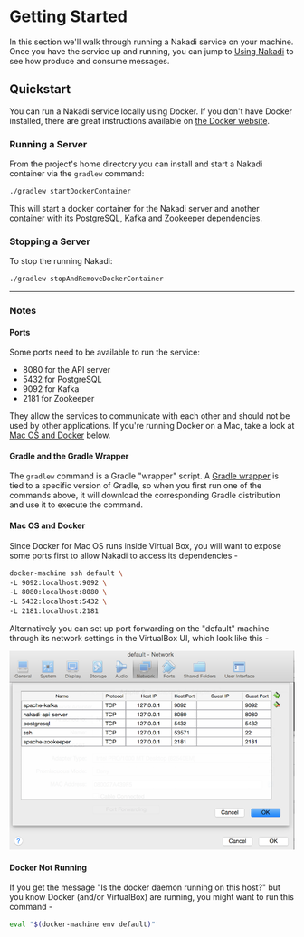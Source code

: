 # Getting Started

In this section we'll walk through running a Nakadi service on your machine. Once you have the service up and running, you can jump to [Using Nakadi]() to see how produce and consume messages.

## Quickstart

You can run a Nakadi service locally using Docker. If you don't have Docker installed, there are great instructions available on [the Docker website](https://www.docker.com/). 


### Running a Server

From the project's home directory you can install and start a Nakadi container via the `gradlew` command:

```sh
./gradlew startDockerContainer
```

This will start a docker container for the Nakadi server and another container 
with its PostgreSQL, Kafka and Zookeeper dependencies. 

### Stopping a Server

To stop the running Nakadi:

```sh
./gradlew stopAndRemoveDockerContainer
```

---

### Notes

#### Ports

Some ports need to be available to run the service: 

-  8080 for the API server
-  5432 for PostgreSQL
-  9092 for Kafka 
-  2181 for Zookeeper 
  
They allow the services to communicate with each other and should not be used by other applications. If you're running Docker on a Mac, take a look at [Mac OS and Docker]() below.

#### Gradle and the Gradle Wrapper

The `gradlew` command is a Gradle "wrapper" script. A [Gradle wrapper](https://docs.gradle.org/current/userguide/gradle_wrapper.html) is tied to a specific version of Gradle, so when you first run one of the commands above, it will download the corresponding Gradle distribution and use it to execute the command.

#### Mac OS and Docker

Since Docker for Mac OS runs inside Virtual Box, you will  want to expose 
some ports first to allow Nakadi to access its dependencies -

```sh
docker-machine ssh default \
-L 9092:localhost:9092 \
-L 8080:localhost:8080 \
-L 5432:localhost:5432 \
-L 2181:localhost:2181
```

Alternatively you can set up port forwarding on the "default" machine through 
its network settings in the VirtualBox UI, which look like this - 


![vbox](./images/vbox.png)


#### Docker Not Running

If you get the message "Is the 
docker daemon running on this host?" but you know Docker (and/or VirtualBox) are 
running, you might want to run this command - 

```sh
eval "$(docker-machine env default)"
```
